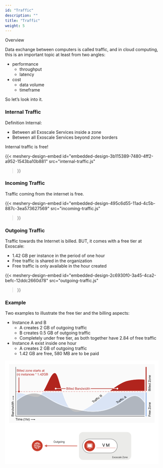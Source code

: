 ```yaml
---
id: "Traffic"
description: ""
title: "Traffic"
weight: 5
---
```


Overview

Data exchange between computers is called traffic, and in cloud computing, this is an important topic at least from two angles:

- performance
  - throughput
  - latency
- cost
  - data volume
  - timeframe

So let’s look into it.

### Internal Traffic

Definition Internal:

- Between all Exoscale Services inside a zone
- Between all Exoscale Services beyond zone borders

Internal traffic is free!

{{< meshery-design-embed
  id="embedded-design-3b115389-7480-4ff2-a952-1543ba10b881"
  src="internal-traffic.js"
>}}

### Incoming Traffic
Traffic coming from the internet is free.

{{< meshery-design-embed
  id="embedded-design-495c6d55-11ad-4c5b-887c-3ea573627569"
  src="incoming-traffic.js"
>}}

### Outgoing Traffic
Traffic towards the Internet is billed. BUT, it comes with a free tier at Exoscale:

- 1.42 GB per instance in the period of one hour
- Free traffic is shared in the organization
- Free traffic is only available in the hour created

{{< meshery-design-embed
  id="embedded-design-2c6930f0-3a45-4ca2-befc-12ddc2660d78"
  src="outgoing-traffic.js"
>}}

### Example
Two examples to illustrate the free tier and the billing aspects:

- Instance A and B
   - A creates 2 GB of outgoing traffic
   - B creates 0.5 GB of outgoing traffic
   - Completely under free tier, as both together have 2.84 of free traffic
- Instance A exist inside one hour
   - A creates 2 GB of outgoing traffic
   - 1.42 GB are free, 580 MB are to be paid

![traffic-example](traffic-example.png)
